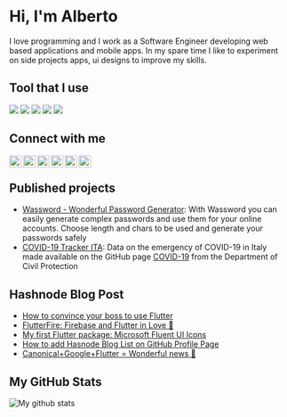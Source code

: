 # Hi, I'm Alberto
I love programming and I work as a Software Engineer developing web based applications and mobile apps. In my spare time I like to experiment on side projects apps, ui designs to improve my skills.

## Tool that I use

[![](https://img.shields.io/badge/Linux-Mint-informational?style=flat&logo=linux&logoColor=white&color=259b24)](https://linuxmint.com/)
[![](https://img.shields.io/badge/Brave-Browser-informational?style=flat&logo=brave&logoColor=white&color=FB542B)](https://linuxmint.com/)
[![](https://img.shields.io/badge/Flutter-informational?style=flat&logo=flutter&logoColor=white&color=08599d)](https://flutter.dev/)
[![](https://img.shields.io/badge/Code-JavaScript-informational?style=flat&logo=javascript&logoColor=white&color=E51C23)](https://developer.mozilla.org/it/docs/Web/JavaScript)
[![](https://img.shields.io/badge/Editor-VSCode-informational?style=flat&logo=visual-studio-code&logoColor=white&color=FFEB3B)](https://code.visualstudio.com/)

## Connect with me

[<img align="left" alt="albertobonacina.com" width="22px" src="https://cdn.jsdelivr.net/npm/simple-icons@3.4.0/icons/brave.svg" />][website]
[<img align="left" alt="Polilluminato | Twitter" width="22px" src="https://cdn.jsdelivr.net/npm/simple-icons@3.4.0/icons/twitter.svg" />][twitter]
[<img align="left" alt="Alberto Bonacina | LinkedIn" width="22px" src="https://cdn.jsdelivr.net/npm/simple-icons@3.4.0/icons/linkedin.svg" />][linkedin]
[<img align="left" alt="Polilluminato | Hashnode" width="22px" src="https://cdn.jsdelivr.net/npm/simple-icons@3.4.0/icons/hashnode.svg" />][hashnode]
[<img align="left" alt="Polilluminato | Medium" width="22px" src="https://cdn.jsdelivr.net/npm/simple-icons@3.4.0/icons/medium.svg" />][medium]
[<img align="left" alt="Polilluminato | Pinterest" width="22px" src="https://cdn.jsdelivr.net/npm/simple-icons@3.4.0/icons/pinterest.svg" />][pinterest]

<br />

## Published projects

- [Wassword - Wonderful Password Generator](https://play.google.com/store/apps/details?id=com.albertobonacina.wassword): With Wassword you can easily generate complex passwords and use them for your online accounts. Choose length and chars to be used and generate your passwords safely
- [COVID-19 Tracker ITA](https://polilluminato.github.io/covid19trackerita/): Data on the emergency of COVID-19 in Italy made available on the GitHub page [COVID-19](https://github.com/pcm-dpc/COVID-19) from the Department of Civil Protection

## Hashnode Blog Post
<!-- HASHNODE:START -->
- [How to convince your boss to use Flutter](https://blog.albertobonacina.com/how-to-convince-your-boss-to-use-flutter)
- [FlutterFire: Firebase and Flutter in Love 💙](https://blog.albertobonacina.com/flutterfire-firebase-and-flutter-in-love)
- [My first Flutter package: Microsoft Fluent UI Icons](https://blog.albertobonacina.com/my-first-flutter-package-microsoft-fluent-ui-icons)
- [How to add Hasnode Blog List on GitHub Profile Page](https://blog.albertobonacina.com/how-to-add-hasnode-blog-list-on-github-profile-page)
- [Canonical+Google+Flutter = Wonderful news 💙](https://blog.albertobonacina.com/canonicalgoogleflutter-wonderful-news)
<!-- HASHNODE:END -->

## My GitHub Stats

![My github stats](https://github-readme-stats.vercel.app/api?username=polilluminato&show_icons=true)


[website]: https://albertobonacina.com/
[twitter]: https://twitter.com/polilluminato
[linkedin]: https://www.linkedin.com/in/bonacinaalberto/
[hashnode]: https://polilluminato.hashnode.dev/
[medium]: https://medium.com/@polilluminato
[pinterest]: https://www.pinterest.it/polilluminato/
